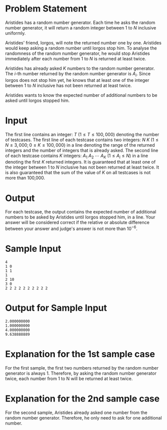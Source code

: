 # Problem Statement

Aristides has a random number generator. Each time he asks the random number generator, it will return a random integer between 1 to $N$ inclusive uniformly.

Aristides' friend, Iorgos, will note the returned number one by one. Aristides would keep asking a random number until Iorgos stop him. To analyse the randomness of the random number generator, he would stop Aristides immediately after each number from 1 to $N$ is returned at least twice.

Aristides has already asked $K$ numbers to the random number generator. The $i$-th number returned by the random number generator is $A_i$. Since Iorgos does not stop him yet, he knows that at least one of the integer between 1 to $N$ inclusive has not been returned at least twice.

Aristides wants to know the expected number of additional numbers to be asked until Iorgos stopped him.

# Input

The first line contains an integer: $T$ $(1 \leq T \leq 100{,}000)$ denoting the number of testcases. The first line of each testcase contains two integers: $N$ $K$ $(1 \leq N \leq 3{,}000; 0 \leq K \leq 100{,}000)$ in a line denoting the range of the returned integers and the number of integers that is already asked. The second line of each testcase contains $K$ integers: $A_1$ $A_2$ $\cdots$ $A_K$ $(1 \leq A_i \leq N)$ in a line denoting the first $K$ returned integers. It is guaranteed that at least one of the integer between 1 to $N$ inclusive has not been returned at least twice. It is also guaranteed that the sum of the value of $K$ on all testcases is not more than 100,000.

# Output

For each testcase, the output contains the expected number of additional numbers to be asked by Aristides until Iorgos stopped him, in a line. Your answer will be considered correct if the relative or absolute difference between your answer and judge's answer is not more than $10^{-6}$.

# Sample Input
```
4
1 0
1 1
1
2 10
3 0
2 2 2 2 2 2 2 2 2 2
```
# Output for Sample Input
```
2.000000000
1.000000000
4.000000000
9.638888889

```
# Explanation for the 1st sample case

For the first sample, the first two numbers returned by the random number generator is always 1. Therefore, by asking the random number generator twice, each number from 1 to N will be returned at least twice.

# Explanation for the 2nd sample case

For the second sample, Aristides already asked one number from the random number generator. Therefore, he only need to ask for one additional number.
